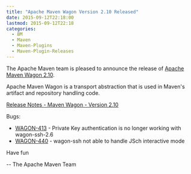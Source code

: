 ```yaml
---
title: "Apache Maven Wagon Version 2.10 Released"
date: 2015-09-12T22:18:00
lastmod: 2015-09-12T22:18
categories:
  - BM
  - Maven
  - Maven-Plugins
  - Maven-Plugin-Releases
---
```

The Apache Maven team is pleased to announce the release of 
[Apache Maven Wagon 2.10](http://maven.apache.org/wagon/).

Apache Maven Wagon is a transport abstraction that is used in Maven's
artifact and repository handling code.

[Release Notes - Maven Wagon - Version 2.10](https://issues.apache.org/jira/secure/ReleaseNote.jspa?projectId=12318122&version=12332441)

Bugs:

 * [WAGON-413](https://issues.apache.org/jira/browse/WAGON-413) - Private Key authentication is no longer working with wagon-ssh-2.6
 * [WAGON-440](https://issues.apache.org/jira/browse/WAGON-440) - wagon-ssh not able to handle JSch interactive mode

Have fun

-- The Apache Maven Team
